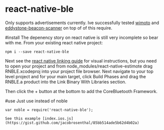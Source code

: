 # react-native-ble

Only supports advertisements currently. Ive successfully tested [wimoto](https://github.com/sandeepmistry/node-wimoto) and [eddystone-beacon-scanner](https://github.com/sandeepmistry/node-eddystone-beacon-scanner/) on top of of this require.

#install
The depenency story on react native is still very incomplete so bear with me. From your existing react native project:
```
npm i --save react-native-ble
```
Next see the [react native linking guide](https://facebook.github.io/react-native/docs/linking-libraries.html) for visual instructions, but you need to open your project and from node_modules/react-native-estimote drag RNBLE.xcodeproj into your project file browser. Next navigate to your top level project and for your main target, click Build Phases and drag the RNBLE.a product into the Link Binary With Libraries section. 

Then click the + button at the bottom to add the CoreBluetooth Framework. 

#use
Just use instead of noble
```
var noble = require('react-native-ble');

See this example [index.ios.js](https://gist.github.com/jacobrosenthal/85bb514ade5b62d4b02a)
